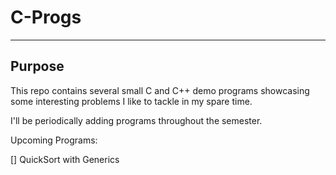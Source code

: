 # C-Progs
----------------------------------------------------------------

## Purpose

This repo contains several small C and C++ demo programs showcasing some interesting problems I like to tackle in my spare time.

I'll be periodically adding programs throughout the semester. 

Upcoming Programs:

[] QuickSort with Generics
